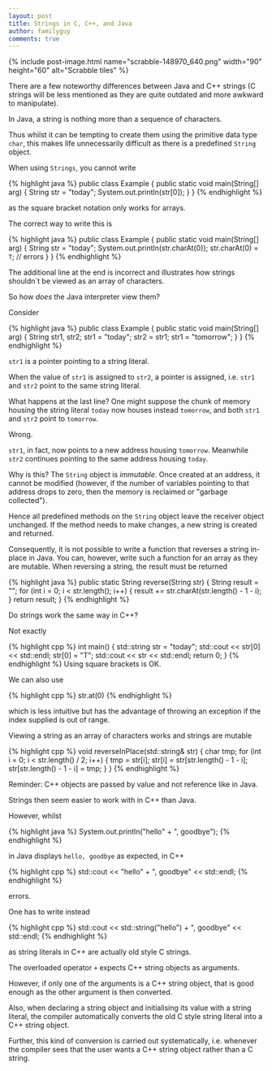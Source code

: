 ```yaml
---
layout: post
title: Strings in C, C++, and Java
author: familyguy
comments: true
---
```


{% include post-image.html name="scrabble-148970_640.png" width="90" height="60" alt="Scrabble tiles" %}

There are a few noteworthy differences between Java and C++ strings (C strings will be less mentioned as they are quite outdated and more awkward to manipulate).

In Java, a string is nothing more than a sequence of characters.

Thus whilst it can be tempting to create them using the primitive data type `char`, this makes life unnecessarily difficult as there is a predefined `String` object.

When using `Strings`, you cannot write

{% highlight java %}
public class Example {
	public static void main(String[] arg) {
		String str = "today";
		System.out.println(str[0]);
	}
}
{% endhighlight %}

as the square bracket notation only works for arrays.

The correct way to write this is

{% highlight java %}
public class Example {
	public static void main(String[] arg) {
		String str = "today";
		System.out.println(str.charAt(0));
		str.charAt(0) = `T`;  // errors
	}
}
{% endhighlight %}

The additional line at the end is incorrect and illustrates how strings shouldn`t be viewed as an array of characters.

So how *does* the Java interpreter view them?

Consider

{% highlight java %}
public class Example {
	public static void main(String[] arg) {
		String str1, str2;
		str1 = "today";
		str2 = str1;
		str1 = "tomorrow";
	}
}
{% endhighlight %}

`str1` is a pointer pointing to a string literal.

When the value of `str1` is assigned to `str2`, a pointer is assigned, i.e. `str1` and `str2` point to the same string literal.

What happens at the last line? One might suppose the chunk of memory housing the string literal `today` now houses instead `tomorrow`, and both `str1` and `str2` point to `tomorrow`.

Wrong.

`str1`, in fact, now points to a new address housing `tomorrow`. Meanwhile `str2` continues pointing to the same address housing `today`.

Why is this? The `String` object is *immutable*. Once created at an address, it cannot be modified (however, if the number of variables pointing to that address drops to zero, then the memory is reclaimed or "garbage collected").

Hence all predefined methods on the `String` object leave the receiver object unchanged. If the method needs to make changes, a new string is created and returned.

Consequently, it is not possible to write a function that reverses a string in-place in Java. You can, however, write such a function for an array as they are mutable. When reversing a string, the result must be returned

{% highlight java %}
public static String reverse(String str) {
	String result = "";
	for (int i = 0; i < str.length(); i++) {
		result += str.charAt(str.length() - 1 - i);
	}
	return result;
}
{% endhighlight %}

Do strings work the same way in C++?

Not exactly

{% highlight cpp %}
int main() {
	std::string str = "today";
	std::cout << str[0] << std::endl;
	str[0] = "T";
	std::cout << str << std::endl;
	return 0;
}
{% endhighlight %}
Using square brackets is OK.

We can also use

{% highlight cpp %}
str.at(0)
{% endhighlight %}

which is less intuitive but has the advantage of throwing an exception if the index supplied is out of range.

Viewing a string as an array of characters works and strings are mutable

{% highlight cpp %}
void reverseInPlace(std::string& str) {
	char tmp;
	for (int i = 0; i < str.length() / 2; i++) {
		tmp = str[i];
		str[i] = str[str.length() - 1 - i];
		str[str.length() - 1 - i] = tmp;
	}
}
{% endhighlight %}

Reminder: C++ objects are passed by value and not reference like in Java.

Strings then seem easier to work with in C++ than Java.

However, whilst

{% highlight java %}
System.out.println("hello" + ", goodbye");
{% endhighlight %}

in Java displays `hello, goodbye` as expected, in C++

{% highlight cpp %}
std::cout << "hello" + ", goodbye" << std::endl;
{% endhighlight %}

errors.

One has to write instead 

{% highlight cpp %}
std::cout << std::string("hello") + ", goodbye" << std::endl;
{% endhighlight %}

as string literals in C++ are actually old style C strings.

The overloaded operator `+` expects C++ string objects as arguments.

However, if only one of the arguments is a C++ string object, that is good enough as the other argument is then converted.

Also, when declaring a string object and initialising its value with a string literal, the compiler automatically converts the old C style string literal into a C++ string object.

Further, this kind of conversion is carried out systematically, i.e. whenever the compiler sees that the user wants a C++ string object rather than a C string.
